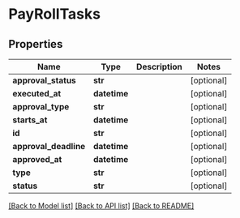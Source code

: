 # PayRollTasks

## Properties
Name | Type | Description | Notes
------------ | ------------- | ------------- | -------------
**approval_status** | **str** |  | [optional] 
**executed_at** | **datetime** |  | [optional] 
**approval_type** | **str** |  | [optional] 
**starts_at** | **datetime** |  | [optional] 
**id** | **str** |  | [optional] 
**approval_deadline** | **datetime** |  | [optional] 
**approved_at** | **datetime** |  | [optional] 
**type** | **str** |  | [optional] 
**status** | **str** |  | [optional] 

[[Back to Model list]](../README.md#documentation-for-models) [[Back to API list]](../README.md#documentation-for-api-endpoints) [[Back to README]](../README.md)


